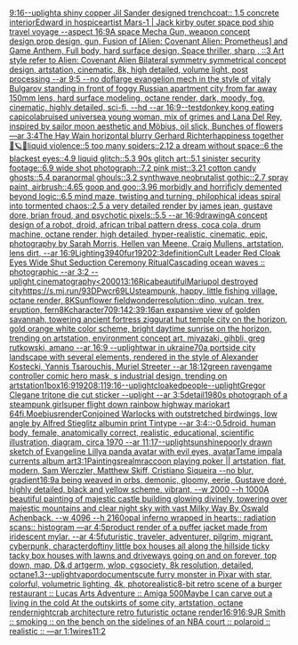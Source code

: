[9:16](https://www.ebank.nz/aiartgenerator?category=9%3A16)[--uplight](https://www.ebank.nz/aiartgenerator?category=--uplight)[a shiny copper Jil Sander designed trenchcoat:: 1.5 concrete interior](https://www.ebank.nz/aiartgenerator?category=a%2520shiny%2520copper%2520Jil%2520Sander%2520designed%2520trenchcoat%3A%3A%25201.5%2520concrete%2520interior)[Edward in hospice](https://www.ebank.nz/aiartgenerator?category=Edward%2520in%2520hospice)[artist Mars-1 | Jack kirby outer space pod ship travel voyage --aspect 16:9](https://www.ebank.nz/aiartgenerator?category=artist%2520Mars-1%2520%7C%2520Jack%2520kirby%2520outer%2520space%2520pod%2520ship%2520travel%2520voyage%2520--aspect%252016%3A9)[A space Mecha Gun,  weapon concept design,prop design, gun, Fusion of [Alien: Covenant Alien: Prometheus] and Game Anthem,  Full body,  hard surface design, Space thriller, sharp , ::3  Art style refer to Alien: Covenant Alien   Bilateral symmetry       symmetrical   concept design,  artstation, cinematic,  8k, high detailed,  volume light,  post processing    --ar 9:5   --no dof](https://www.ebank.nz/aiartgenerator?category=A%2520space%2520Mecha%2520Gun%2C%2520%2520weapon%2520concept%2520design%2Cprop%2520design%2C%2520gun%2C%2520Fusion%2520of%2520%5BAlien%3A%2520Covenant%2520Alien%3A%2520Prometheus%5D%2520and%2520Game%2520Anthem%2C%2520%2520Full%2520body%2C%2520%2520hard%2520surface%2520design%2C%2520Space%2520thriller%2C%2520sharp%2520%2C%2520%3A%3A3%2520%2520Art%2520style%2520refer%2520to%2520Alien%3A%2520Covenant%2520Alien%2520%2520%2520Bilateral%2520symmetry%2520%2520%2520%2520%2520%2520%2520symmetrical%2520%2520%2520concept%2520design%2C%2520%2520artstation%2C%2520cinematic%2C%2520%25208k%2C%2520high%2520detailed%2C%2520%2520volume%2520light%2C%2520%2520post%2520processing%2520%2520%2520%2520--ar%25209%3A5%2520%2520%2520--no%2520dof)[large evangelion mech in the style of vitaly Bulgarov standing in front of foggy Russian apartment city from far away 150mm lens, hard surface modeling, octane render, dark, moody, fog, cinematic, highly detailed, sci-fi, --hd --ar 16:9](https://www.ebank.nz/aiartgenerator?category=large%2520evangelion%2520mech%2520in%2520the%2520style%2520of%2520vitaly%2520Bulgarov%2520standing%2520in%2520front%2520of%2520foggy%2520Russian%2520apartment%2520city%2520from%2520far%2520away%2520150mm%2520lens%2C%2520hard%2520surface%2520modeling%2C%2520octane%2520render%2C%2520dark%2C%2520moody%2C%2520fog%2C%2520cinematic%2C%2520highly%2520detailed%2C%2520sci-fi%2C%2520--hd%2520--ar%252016%3A9)[--test](https://www.ebank.nz/aiartgenerator?category=--test)[donkey kong eating capicola](https://www.ebank.nz/aiartgenerator?category=donkey%2520kong%2520eating%2520capicola)[bruised universe](https://www.ebank.nz/aiartgenerator?category=bruised%2520universe)[a young woman, mix of grimes and Lana Del Rey, inspired by sailor moon aesthetic and Möbius, oil slick, Bunches of flowers —ar 3:4](https://www.ebank.nz/aiartgenerator?category=a%2520young%2520woman%2C%2520mix%2520of%2520grimes%2520and%2520Lana%2520Del%2520Rey%2C%2520inspired%2520by%2520sailor%2520moon%2520aesthetic%2520and%2520M%C3%B6bius%2C%2520oil%2520slick%2C%2520Bunches%2520of%2520flowers%2520%E2%80%94ar%25203%3A4)[The Hay Wain horizontal blurry Gerhard Richter](https://www.ebank.nz/aiartgenerator?category=The%2520Hay%2520Wain%2520horizontal%2520blurry%2520Gerhard%2520Richter)[happiness together 🦌🪐🌌](https://www.ebank.nz/aiartgenerator?category=happiness%2520together%2520%F0%9F%A6%8C%F0%9F%AA%90%F0%9F%8C%8C)[liquid violence::5 too many spiders::2.12 a dream without space::6 the blackest eyes::4.9 liquid glitch::5.3 90s glitch art::5.1 sinister security footage::6.9 wide shot photograph::7.2 pink mist::3.21 cotton candy ghosts::5.4 paranormal ghouls::3.2 synthwave neobrutalist gothic::2.7 spray paint, airbrush::4.65 goop and goo::3.96 morbidly and horrificly demented beyond logic::6.5 mind maze, twisting and turning, philophical ideas spiral into tormented chaos::2.5 a very detailed render by james jean, gustave dore, brian froud, and psychotic pixels::5.5 --ar 16:9](https://www.ebank.nz/aiartgenerator?category=liquid%2520violence%3A%3A5%2520too%2520many%2520spiders%3A%3A2.12%2520a%2520dream%2520without%2520space%3A%3A6%2520the%2520blackest%2520eyes%3A%3A4.9%2520liquid%2520glitch%3A%3A5.3%252090s%2520glitch%2520art%3A%3A5.1%2520sinister%2520security%2520footage%3A%3A6.9%2520wide%2520shot%2520photograph%3A%3A7.2%2520pink%2520mist%3A%3A3.21%2520cotton%2520candy%2520ghosts%3A%3A5.4%2520paranormal%2520ghouls%3A%3A3.2%2520synthwave%2520neobrutalist%2520gothic%3A%3A2.7%2520spray%2520paint%2C%2520airbrush%3A%3A4.65%2520goop%2520and%2520goo%3A%3A3.96%2520morbidly%2520and%2520horrificly%2520demented%2520beyond%2520logic%3A%3A6.5%2520mind%2520maze%2C%2520twisting%2520and%2520turning%2C%2520philophical%2520ideas%2520spiral%2520into%2520tormented%2520chaos%3A%3A2.5%2520a%2520very%2520detailed%2520render%2520by%2520james%2520jean%2C%2520gustave%2520dore%2C%2520brian%2520froud%2C%2520and%2520psychotic%2520pixels%3A%3A5.5%2520--ar%252016%3A9)[drawing](https://www.ebank.nz/aiartgenerator?category=drawing)[A concept design of a robot, droid, african tribal pattern dress, coca cola, drum machine, octane render, high detailed, hyper-realistic, cinematic, epic, photography by Sarah Morris, Hellen van Meene, Craig Mullens, artstation, lens dirt, --ar 16:9](https://www.ebank.nz/aiartgenerator?category=A%2520concept%2520design%2520of%2520a%2520robot%2C%2520droid%2C%2520african%2520tribal%2520pattern%2520dress%2C%2520coca%2520cola%2C%2520drum%2520machine%2C%2520octane%2520render%2C%2520high%2520detailed%2C%2520hyper-realistic%2C%2520cinematic%2C%2520epic%2C%2520photography%2520by%2520Sarah%2520Morris%2C%2520Hellen%2520van%2520Meene%2C%2520Craig%2520Mullens%2C%2520artstation%2C%2520lens%2520dirt%2C%2520--ar%252016%3A9)[Lighting](https://www.ebank.nz/aiartgenerator?category=Lighting)[3940](https://www.ebank.nz/aiartgenerator?category=3940)[fur](https://www.ebank.nz/aiartgenerator?category=fur)[1920](https://www.ebank.nz/aiartgenerator?category=1920)[2:3](https://www.ebank.nz/aiartgenerator?category=2%3A3)[definition](https://www.ebank.nz/aiartgenerator?category=definition)[Cult Leader Red Cloak Eyes Wide Shut Seduction Ceremony Ritual](https://www.ebank.nz/aiartgenerator?category=Cult%2520Leader%2520Red%2520Cloak%2520Eyes%2520Wide%2520Shut%2520Seduction%2520Ceremony%2520Ritual)[Cascading ocean waves :: photographic --ar 3:2 --uplight](https://www.ebank.nz/aiartgenerator?category=Cascading%2520ocean%2520waves%2520%3A%3A%2520photographic%2520--ar%25203%3A2%2520--uplight)[,cinematography](https://www.ebank.nz/aiartgenerator?category=%2Ccinematography)[<2000](https://www.ebank.nz/aiartgenerator?category=%3C2000)[13:16](https://www.ebank.nz/aiartgenerator?category=13%3A16)[Rica](https://www.ebank.nz/aiartgenerator?category=Rica)[beautiful](https://www.ebank.nz/aiartgenerator?category=beautiful)[Mariupol destroyed city](https://www.ebank.nz/aiartgenerator?category=Mariupol%2520destroyed%2520city)[<https://s.mj.run/93DPwcr69LU>](https://www.ebank.nz/aiartgenerator?category=%3Chttps%3A//s.mj.run/93DPwcr69LU%3E)[steampunk, happy, little fishing village, octane render, 8K](https://www.ebank.nz/aiartgenerator?category=steampunk%2C%2520happy%2C%2520little%2520fishing%2520village%2C%2520octane%2520render%2C%25208K)[Sunflower field](https://www.ebank.nz/aiartgenerator?category=Sunflower%2520field)[wonder](https://www.ebank.nz/aiartgenerator?category=wonder)[resolution::](https://www.ebank.nz/aiartgenerator?category=resolution%3A%3A)[dino, vulcan, trex, eruption, fern](https://www.ebank.nz/aiartgenerator?category=dino%2C%2520vulcan%2C%2520trex%2C%2520eruption%2C%2520fern)[8K](https://www.ebank.nz/aiartgenerator?category=8K)[character](https://www.ebank.nz/aiartgenerator?category=character)[70](https://www.ebank.nz/aiartgenerator?category=70)[9:14](https://www.ebank.nz/aiartgenerator?category=9%3A14)[2:3](https://www.ebank.nz/aiartgenerator?category=2%3A3)[9:16](https://www.ebank.nz/aiartgenerator?category=9%3A16)[an expansive view of golden savannah, towering ancient fortress ziggurat hut temple city on the horizon, gold orange white color scheme, bright daytime sunrise on the horizon, trending on artstation, environment concept art, miyazaki, gihbli, greg rutkowski, amano --ar 16:9 --uplight](https://www.ebank.nz/aiartgenerator?category=an%2520expansive%2520view%2520of%2520golden%2520savannah%2C%2520towering%2520ancient%2520fortress%2520ziggurat%2520hut%2520temple%2520city%2520on%2520the%2520horizon%2C%2520gold%2520orange%2520white%2520color%2520scheme%2C%2520bright%2520daytime%2520sunrise%2520on%2520the%2520horizon%2C%2520trending%2520on%2520artstation%2C%2520environment%2520concept%2520art%2C%2520miyazaki%2C%2520gihbli%2C%2520greg%2520rutkowski%2C%2520amano%2520--ar%252016%3A9%2520--uplight)[war in ukraine](https://www.ebank.nz/aiartgenerator?category=war%2520in%2520ukraine)[70](https://www.ebank.nz/aiartgenerator?category=70)[a portside city landscape with several elements, rendered in the style of Alexander Kostecki, Yannis Tsarouchis, Muriel Streeter  --ar 18:12](https://www.ebank.nz/aiartgenerator?category=a%2520portside%2520city%2520landscape%2520with%2520several%2520elements%2C%2520rendered%2520in%2520the%2520style%2520of%2520Alexander%2520Kostecki%2C%2520Yannis%2520Tsarouchis%2C%2520Muriel%2520Streeter%2520%2520--ar%252018%3A12)[green raven](https://www.ebank.nz/aiartgenerator?category=green%2520raven)[game controller comic hero mask, s industrial design, trending on artstation](https://www.ebank.nz/aiartgenerator?category=game%2520controller%2520comic%2520hero%2520mask%2C%2520s%2520industrial%2520design%2C%2520trending%2520on%2520artstation)[1](https://www.ebank.nz/aiartgenerator?category=1)[box](https://www.ebank.nz/aiartgenerator?category=box)[16:9](https://www.ebank.nz/aiartgenerator?category=16%3A9)[1920](https://www.ebank.nz/aiartgenerator?category=1920)[8:11](https://www.ebank.nz/aiartgenerator?category=8%3A11)[9:16](https://www.ebank.nz/aiartgenerator?category=9%3A16)[--uplight](https://www.ebank.nz/aiartgenerator?category=--uplight)[cloaked](https://www.ebank.nz/aiartgenerator?category=cloaked)[people](https://www.ebank.nz/aiartgenerator?category=people)[--uplight](https://www.ebank.nz/aiartgenerator?category=--uplight)[Gregor Clegane tritone die cut sticker --uplight --ar 3:5](https://www.ebank.nz/aiartgenerator?category=Gregor%2520Clegane%2520tritone%2520die%2520cut%2520sticker%2520--uplight%2520--ar%25203%3A5)[detail](https://www.ebank.nz/aiartgenerator?category=detail)[1980s photograph of a steampunk girl](https://www.ebank.nz/aiartgenerator?category=1980s%2520photograph%2520of%2520a%2520steampunk%2520girl)[super flight down rainbow highway mariokart 64](https://www.ebank.nz/aiartgenerator?category=super%2520flight%2520down%2520rainbow%2520highway%2520mariokart%252064)[fi,](https://www.ebank.nz/aiartgenerator?category=fi%2C)[Moebius](https://www.ebank.nz/aiartgenerator?category=Moebius)[render](https://www.ebank.nz/aiartgenerator?category=render)[Conjoined Warlocks with outstretched birdwings, low angle by Alfred Stieglitz albumin print Tintype --ar 3:4](https://www.ebank.nz/aiartgenerator?category=Conjoined%2520Warlocks%2520with%2520outstretched%2520birdwings%2C%2520low%2520angle%2520by%2520Alfred%2520Stieglitz%2520albumin%2520print%2520Tintype%2520--ar%25203%3A4)[::-0.5](https://www.ebank.nz/aiartgenerator?category=%3A%3A-0.5)[droid, human body, female, anatomically correct, realistic, educational, scientific illustration, diagram, circa 1970 --ar 11:17](https://www.ebank.nz/aiartgenerator?category=droid%2C%2520human%2520body%2C%2520female%2C%2520anatomically%2520correct%2C%2520realistic%2C%2520educational%2C%2520scientific%2520illustration%2C%2520diagram%2C%2520circa%25201970%2520--ar%252011%3A17)[--uplight](https://www.ebank.nz/aiartgenerator?category=--uplight)[sunshine](https://www.ebank.nz/aiartgenerator?category=sunshine)[poorly drawn sketch of Evangeline Lilly](https://www.ebank.nz/aiartgenerator?category=poorly%2520drawn%2520sketch%2520of%2520Evangeline%2520Lilly)[a panda avatar with evil eyes, avatar](https://www.ebank.nz/aiartgenerator?category=a%2520panda%2520avatar%2520with%2520evil%2520eyes%2C%2520avatar)[Tame impala currents album art](https://www.ebank.nz/aiartgenerator?category=Tame%2520impala%2520currents%2520album%2520art)[3:1](https://www.ebank.nz/aiartgenerator?category=3%3A1)[Paintings](https://www.ebank.nz/aiartgenerator?category=Paintings)[realm](https://www.ebank.nz/aiartgenerator?category=realm)[raccoon playing poker || artstation, flat, modern, Sam Werczler, Matthew Skiff, Cristiano Siqueira --no blur, gradient](https://www.ebank.nz/aiartgenerator?category=raccoon%2520playing%2520poker%2520%7C%7C%2520artstation%2C%2520flat%2C%2520modern%2C%2520Sam%2520Werczler%2C%2520Matthew%2520Skiff%2C%2520Cristiano%2520Siqueira%2520--no%2520blur%2C%2520gradient)[16:9](https://www.ebank.nz/aiartgenerator?category=16%3A9)[a being weaved in orbs, demonic, gloomy, eerie, Gustave doré, highly detailed, black and yellow scheme, vibrant, --w 2000 --h 1000](https://www.ebank.nz/aiartgenerator?category=a%2520being%2520weaved%2520in%2520orbs%2C%2520demonic%2C%2520gloomy%2C%2520eerie%2C%2520Gustave%2520dor%C3%A9%2C%2520highly%2520detailed%2C%2520black%2520and%2520yellow%2520scheme%2C%2520vibrant%2C%2520--w%25202000%2520--h%25201000)[A beautiful painting of majestic castle building glowing divinely, towering over majestic mountains and clear night sky with vast Milky Way By Oswald Achenback.   --w 4096 --h 2160](https://www.ebank.nz/aiartgenerator?category=A%2520beautiful%2520painting%2520of%2520majestic%2520castle%2520building%2520glowing%2520divinely%2C%2520towering%2520over%2520majestic%2520mountains%2520and%2520clear%2520night%2520sky%2520with%2520vast%2520Milky%2520Way%2520By%2520Oswald%2520Achenback.%2520%2520%2520--w%25204096%2520--h%25202160)[opal inferno wrapped in hearts:: radiation scans:: histogram —ar 4:5](https://www.ebank.nz/aiartgenerator?category=opal%2520inferno%2520wrapped%2520in%2520hearts%3A%3A%2520radiation%2520scans%3A%3A%2520histogram%2520%E2%80%94ar%25204%3A5)[product render of a puffer jacket made from iridescent mylar. --ar 4:5](https://www.ebank.nz/aiartgenerator?category=product%2520render%2520of%2520a%2520puffer%2520jacket%2520made%2520from%2520iridescent%2520mylar.%2520--ar%25204%3A5)[futuristic, traveler, adventurer, pilgrim, migrant, cyberpunk, character](https://www.ebank.nz/aiartgenerator?category=futuristic%2C%2520traveler%2C%2520adventurer%2C%2520pilgrim%2C%2520migrant%2C%2520cyberpunk%2C%2520character)[dof](https://www.ebank.nz/aiartgenerator?category=dof)[tiny little box houses all along the hillside ticky tacky box houses with lawns and driveways going on and on forever, top down, map, D&,d artgerm, wlop, cgsociety, 8k resolution, detailed, octane](https://www.ebank.nz/aiartgenerator?category=tiny%2520little%2520box%2520houses%2520all%2520along%2520the%2520hillside%2520ticky%2520tacky%2520box%2520houses%2520with%2520lawns%2520and%2520driveways%2520going%2520on%2520and%2520on%2520forever%2C%2520top%2520down%2C%2520map%2C%2520D%26%2Cd%2520artgerm%2C%2520wlop%2C%2520cgsociety%2C%25208k%2520resolution%2C%2520detailed%2C%2520octane)[1.3](https://www.ebank.nz/aiartgenerator?category=1.3)[--uplight](https://www.ebank.nz/aiartgenerator?category=--uplight)[vapor](https://www.ebank.nz/aiartgenerator?category=vapor)[documents](https://www.ebank.nz/aiartgenerator?category=documents)[cute furry monster in Pixar with star, colorful, volumetric lighting, 4k, photorealistic](https://www.ebank.nz/aiartgenerator?category=cute%2520furry%2520monster%2520in%2520Pixar%2520with%2520star%2C%2520colorful%2C%2520volumetric%2520lighting%2C%25204k%2C%2520photorealistic)[8-bit retro scene of a burger restaurant :: Lucas Arts Adventure :: Amiga 500](https://www.ebank.nz/aiartgenerator?category=8-bit%2520retro%2520scene%2520of%2520a%2520burger%2520restaurant%2520%3A%3A%2520Lucas%2520Arts%2520Adventure%2520%3A%3A%2520Amiga%2520500)[Maybe I can carve out a living in the cold At the outskirts of some city, artstation, octane render](https://www.ebank.nz/aiartgenerator?category=Maybe%2520I%2520can%2520carve%2520out%2520a%2520living%2520in%2520the%2520cold%2520At%2520the%2520outskirts%2520of%2520some%2520city%2C%2520artstation%2C%2520octane%2520render)[night](https://www.ebank.nz/aiartgenerator?category=night)[crab architecture retro futuristic octane render](https://www.ebank.nz/aiartgenerator?category=crab%2520architecture%2520retro%2520futuristic%2520octane%2520render)[16:9](https://www.ebank.nz/aiartgenerator?category=16%3A9)[16:9](https://www.ebank.nz/aiartgenerator?category=16%3A9)[JR Smith :: smoking :: on the bench on the sidelines of an NBA court :: polaroid :: realistic :: —ar 1:1](https://www.ebank.nz/aiartgenerator?category=JR%2520Smith%2520%3A%3A%2520smoking%2520%3A%3A%2520on%2520the%2520bench%2520on%2520the%2520sidelines%2520of%2520an%2520NBA%2520court%2520%3A%3A%2520polaroid%2520%3A%3A%2520realistic%2520%3A%3A%2520%E2%80%94ar%25201%3A1)[wires](https://www.ebank.nz/aiartgenerator?category=wires)[1](https://www.ebank.nz/aiartgenerator?category=1)[1:2](https://www.ebank.nz/aiartgenerator?category=1%3A2)